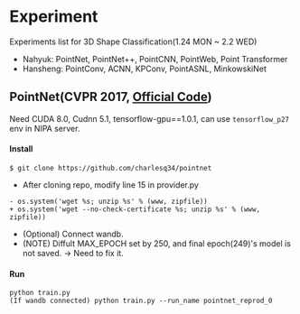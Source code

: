 # Experiment
Experiments list for 3D Shape Classification(1.24 MON ~ 2.2 WED)
- Nahyuk: PointNet, PointNet++, PointCNN, PointWeb, Point Transformer
- Hansheng: PointConv, ACNN, KPConv, PointASNL, MinkowskiNet

## PointNet(CVPR 2017, [Official Code](https://github.com/charlesq34/pointnet))
Need CUDA 8.0, Cudnn 5.1, tensorflow-gpu==1.0.1, can use `tensorflow_p27` env in NIPA server.

#### Install
```
$ git clone https://github.com/charlesq34/pointnet
```
- After cloning repo, modify line 15 in provider.py
```
- os.system('wget %s; unzip %s' % (www, zipfile))
+ os.system('wget --no-check-certificate %s; unzip %s' % (www, zipfile))
```
- (Optional) Connect wandb.
- (NOTE) Diffult MAX_EPOCH set by 250, and final epoch(249)'s model is not saved. -> Need to fix it.

#### Run
```
python train.py
(If wandb connected) python train.py --run_name pointnet_reprod_0
```
